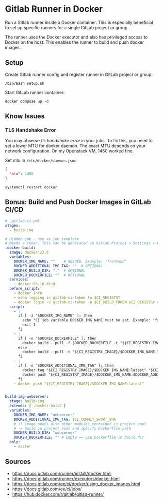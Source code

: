 # Gitlab Runner in Docker

Run a Gitlab runner inside a Docker container. 
This is especially beneficial to set up specific runners for a single GitLab project or group.

The runner uses the Docker executor and also has privileged access to Docker on the host.
This enables the runner to build and push docker images.

## Setup 

Create Gitlab runner config and register runner in GitLab project or group:
```shell
/bin/bash setup.sh
```

Start GitLab runner container:
```shell
docker compose up -d
```

## Know Issues

### TLS Handshake Error
You may observe *tls handshake error* in your jobs. 
To fix this, you need to set a lower MTU for docker daemon.
The exact MTU depends on your network configuration.
On my Openstack VM, 1450 worked fine.

Set mtu in `/etc/docker/daemon.json`:
```json
{
  "mtu": 1450
}
```
```shell
systemctl restart docker 
```

## Bonus: Build and Push Docker Images in GitLab CI/CD

```yaml
# .gitlab-ci.yml
stages:
  - build-img

# Hidden job - use as job template
# Needs a token. This can be generated in Gitlab-Project > Settings > Repository > Deploy tokens | At least scope write_registry is needed)
.docker-build:
  image: docker:23.0
  variables:
    DOCKER_IMG_NAME: ""    # NEEDED. Example: 'frontend'
    DOCKER_ADDITIONAL_IMG_TAG: ""  # OPTIONAL
    DOCKER_BUILD_DIR: "."  # OPTIONAL
    DOCKER_DOCKERFILE: ""  # OPTIONAL
  services:
    - docker:20.10-dind
  before_script:
    - docker info
    - echo logging in gitlab-ci-token to $CI_REGISTRY
    - docker login -u gitlab-ci-token -p $CI_BUILD_TOKEN $CI_REGISTRY # check gitlab runner config if not working
  script:
    - |
      if [ -z "$DOCKER_IMG_NAME" ]; then
        echo "CI job variable DOCKER_IMG_NAME must be set. Example: 'frontend'" >&2 # print to stderr
        exit 1
      fi
    - |
      if [ -n "$DOCKER_DOCKERFILE" ]; then
        docker build --pull -f $DOCKER_DOCKERFILE -t "${CI_REGISTRY_IMAGE}/$DOCKER_IMG_NAME:latest" "$DOCKER_BUILD_DIR"
      else
        docker build --pull -t "${CI_REGISTRY_IMAGE}/$DOCKER_IMG_NAME:latest" "$DOCKER_BUILD_DIR"
      fi
    - |
      if [ -n "$DOCKER_ADDITIONAL_IMG_TAG" ]; then
        docker tag "${CI_REGISTRY_IMAGE}/$DOCKER_IMG_NAME:latest" "${CI_REGISTRY_IMAGE}/$DOCKER_IMG_NAME:$DOCKER_ADDITIONAL_IMG_TAG"
        docker push "${CI_REGISTRY_IMAGE}/$DOCKER_IMG_NAME:$DOCKER_ADDITIONAL_IMG_TAG"
      fi
    - docker push "${CI_REGISTRY_IMAGE}/$DOCKER_IMG_NAME:latest"


build-img-webserver:
  stage: build-img
  extends: [ .docker-build ]
  variables:
    DOCKER_IMG_NAME: "webserver"
    DOCKER_ADDITIONAL_IMG_TAG: $CI_COMMIT_SHORT_SHA
    # if image needs also other modules contained in project root
    # -> build in project root and specify Dockerfile path
    DOCKER_BUILD_DIR: "webserver"
    DOCKER_DOCKERFILE: "" # Empty == use Dockerfile in build dir
  only:
    - master
```

## Sources
- https://docs.gitlab.com/runner/install/docker.html
- https://docs.gitlab.com/runner/executors/docker.html
- https://docs.gitlab.com/ee/ci/docker/using_docker_images.html
- https://docs.gitlab.com/ee/ci/jobs/
- https://hub.docker.com/r/gitlab/gitlab-runner/